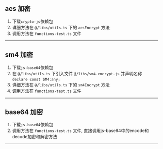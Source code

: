 <!-- 3种加密方式 -->
## aes 加密
1. 下载`crypto-js`依赖包
2. 详细方法在 `@/libs/utils.ts` 下的 `aesEncrypt` 方法
3. 调用方法在 `functions-test.ts` 文件

---


## sm4 加密
1. 下载`js-base64`依赖包
2. 在 `@/libs/utils.ts` 下引入文件 `@/libs/sm4-encrypt.js` 并声明名称 `declare const SM4:any;`
3. 详细方法在 `@/libs/utils.ts` 下的 `sm4Encrypt` 方法
4. 调用方法在 `functions-test.ts` 文件

---


## base64 加密
1. 下载`js-base64`依赖包
2. 调用方法在 `functions-test.ts` 文件, 直接调用js-base64中的encode和decode加密和解密方法

---